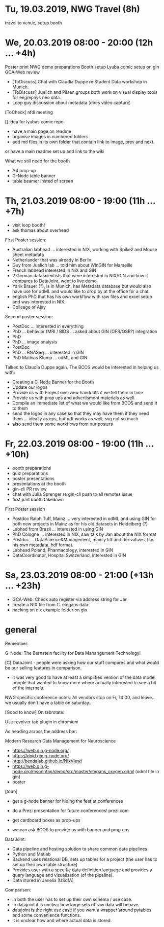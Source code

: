 # Tu, 19.03.2019, NWG Travel (8h)

travel to venue, setup booth

# We, 20.03.2019 08:00 - 20:00 (12h ... +4h)

Poster print
NWG demo preparations
Booth setup
Lyuba comic setup on gin
GCA-Web review



- [ToDiscuss] Chat with Claudia Duppe re Student Data workshop in Munich.
- [ToDiscuss] Juelich and Pilsen groups both work on visual display tools for 
              eeg/ephys neo data.
- Loop guy discussion about metadata (does video capture)


[ToCheck] nfdi meeting

[]
idea for lyubas comic repo
- have a main page on readme
- organise images in numbered folders
- add md files in its own folder that contain link to image, prev and next.

or have a main readme set up and link to the wiki


What we still need for the booth
- A4 prop-up
- G-Node table banner
- table beamer insted of screen


# Th, 21.03.2019 08:00 - 19:00 (11h ... +7h)

- visit loop booth!
- ask thomas about overhead


First Poster session:
- Australian labhead ... interested in NIX, working with Spike2 and Mouse sheet metadata
- Netherlander that was already in Berlin
- Guy from Juelich lab ... told him about WinGIN for Marseille
- French labhead interested in NIX and GIN
- 2 German datascientists that were interested in NIX/GIN and how it compares to DataJoint, went to live demo
- Yarik Brauer (?), is in Munich, has Metadata database but would also have use for odML and would like to drop by at the office for a chat.
- english PhD that has his own workflow with raw files and excel setup and was interested in NIX.
- Colleage of Ajay


Second poster session:
- PostDoc ... interested in everything
- PhD ... behavior fMRI / BIDS ... asked about GIN (OFR/OSR?) integration
- PhD
- PhD ... image analysis
- PostDoc
- PhD ... RNASeq ... interested in GIN
- PhD Mathias Klump ... odML and GIN

Talked to Claudia Duppe again. The BCOS would be interested in helping us with:
- Creating a G-Node Banner for the Booth
- Update our logos
- Provide us with Project overview handouts if we tell them in time
- Provide us with prop ups and advertisment materials as well.
- Compile an immediate list of what we would like from BCOS and send it to them
- send the logos in any case so that they may have them if they need them
  ... ideally as eps, but pdf works as well; svg not so much
- also send them some workflows from our posters


# Fr, 22.03.2019 08:00 - 19:00 (11h ... +10h)

- booth preparations
- quiz preparations
- poster presentations
- presentations at the booth
- gin-cli PR review
- chat with Julia Sprenger re gin-cli push to all remotes issue
- first part booth takedown

First Poster session
- Postdoc Ralph Tuff, Mainz ... very interested in odML and using GIN
 for both new projects in Mainz as for his old datasets in Heidelberg (?)
- Labhad from Brazil ... interested in using GIN
- PhD Cologne ... interested in NIX, saw talk by Jan about the NIX format
- Postdoc ... DataScience&Management, mainly tiff and derivatives, has his own 
              metadata, hdf format.
- Labhead Poland, Pharmacology, interested in GIN
- DataCoordinator, Hospital Switzerland, interested in GIN


# Sa, 23.03.2019 08:00 - 21:00 (+13h ... +23h)

- GCA-Web: Check auto register via address string for Jan
- create a NIX file from C. elegans data
- hacking on nix example folder on gin


# general


Remember:

G-Node:
The Bernstein facility for Data Manangement Technology!


[C] DataJoint - people were asking how our stuff compares and what would be
    our selling features in comparison.

- it was very good to have at least a simplified version of the data model
  people that wanted to know more where actually interested to see a bit
  of the internals.

NWG specific conference notes:
All vendors stop on Fr, 14:00, and leave...
we usually don't have a table on saturday...


[Good to know] On tabrotate:

Use revolver tab plugin in chromium


As heading across the address bar:

Modern Research Data Management for Neuroscience

- https://web.gin.g-node.org/
- https://doid.gin.g-node.org/
- http://bendalab.github.io/NixView/
- https://web.gin.g-node.org/msonntag/demo/src/master/elegans_oxygen.odml (odml file in gin)
- poster



[todo] 
- get a g-node banner for hiding the feet at conferences
- do a Prezi presentation for future conferences! prezi.com
- get cardboard boxes as prop-ups

- we can ask BCOS to provide us with banner and prop ups






DataJoint:
- Data pipeline and hosting solution to share common data pipelines
- Python and Matlab
- Backend uses relational DB, sets up tables for a project (the user has to set up their own table structure)
- Provides user with a specific data definition language and provides a query language and vizualisation (of the pipeline).
- Data stored in Janelia (USofA)

Comparison:
- in both the user has to set up their own schema / use case.
- in datajoint it is unclear how large sets of raw data will behave.
- datajoint is the right use case if you want a wrapper around pytables and some convenience functions.
- it is unclear how and where actual data is stored.


